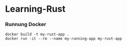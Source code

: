 # Learning-Rust

### Runnung Docker

```
docker build -t my-rust-app .
docker run -it --rm --name my-running-app my-rust-app
```
